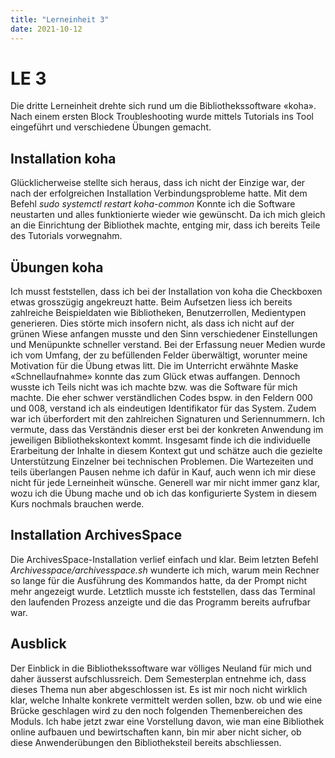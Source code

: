 ```yaml
---
title: "Lerneinheit 3"
date: 2021-10-12
---
```


# LE 3
Die dritte Lerneinheit drehte sich rund um die Bibliothekssoftware «koha». Nach einem ersten Block Troubleshooting wurde mittels Tutorials ins Tool eingeführt und verschiedene Übungen gemacht.
## Installation koha
Glücklicherweise stellte sich heraus, dass ich nicht der Einzige war, der nach der erfolgreichen Installation Verbindungsprobleme hatte. Mit dem Befehl
	*sudo systemctl restart koha-common*
Konnte ich die Software neustarten und alles funktionierte wieder wie gewünscht. Da ich mich gleich an die Einrichtung der Bibliothek machte, entging mir, dass ich bereits Teile des Tutorials vorwegnahm.
## Übungen koha
Ich musst feststellen, dass ich bei der Installation von koha die Checkboxen etwas grosszügig angekreuzt hatte. Beim Aufsetzen liess ich bereits zahlreiche Beispieldaten wie Bibliotheken, Benutzerrollen, Medientypen generieren. Dies störte mich insofern nicht, als dass ich nicht auf der grünen Wiese anfangen musste und den Sinn verschiedener Einstellungen und Menüpunkte schneller verstand.
Bei der Erfassung neuer Medien wurde ich vom Umfang, der zu befüllenden Felder überwältigt, worunter meine Motivation für die Übung etwas litt. Die im Unterricht erwähnte Maske «Schnellaufnahme» konnte das zum Glück etwas auffangen. Dennoch wusste ich Teils nicht was ich machte bzw. was die Software für mich machte. Die eher schwer verständlichen Codes bspw. in den Feldern 000 und 008, verstand ich als eindeutigen Identifikator für das System. Zudem war ich überfordert mit den zahlreichen Signaturen und Seriennummern. Ich vermute, dass das Verständnis dieser erst bei der konkreten Anwendung im jeweiligen Bibliothekskontext kommt.
Insgesamt finde ich die individuelle Erarbeitung der Inhalte in diesem Kontext gut und schätze auch die gezielte Unterstützung Einzelner bei technischen Problemen. Die Wartezeiten und teils überlangen Pausen nehme ich dafür in Kauf, auch wenn ich mir diese nicht für jede Lerneinheit wünsche. Generell war mir nicht immer ganz klar, wozu ich die Übung mache und ob ich das konfigurierte System in diesem Kurs nochmals brauchen werde.
## Installation ArchivesSpace
Die ArchivesSpace-Installation verlief einfach und klar. Beim letzten Befehl
	*Archivesspace/archivesspace.sh*
wunderte ich mich, warum mein Rechner so lange für die Ausführung des Kommandos hatte, da der Prompt nicht mehr angezeigt wurde. Letztlich musste ich feststellen, dass das Terminal den laufenden Prozess anzeigte und die das Programm bereits aufrufbar war.
## Ausblick
Der Einblick in die Bibliothekssoftware war völliges Neuland für mich und daher äusserst aufschlussreich. Dem Semesterplan entnehme ich, dass dieses Thema nun aber abgeschlossen ist. Es ist mir noch nicht wirklich klar, welche Inhalte konkrete vermittelt werden sollen, bzw. ob und wie eine Brücke geschlagen wird zu den noch folgenden Themenbereichen des Moduls. Ich habe jetzt zwar eine Vorstellung davon, wie man eine Bibliothek online aufbauen und bewirtschaften kann, bin mir aber nicht sicher, ob diese Anwenderübungen den Bibliotheksteil bereits abschliessen.
